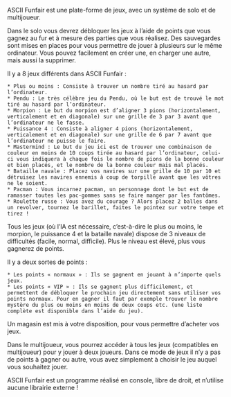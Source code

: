 ASCII Funfair est une plate-forme de jeux, avec un système de solo et de multijoueur.

Dans le solo vous devrez débloquer les jeux à l’aide de points que vous gagnez au fur et à mesure des parties que vous réalisez. Des sauvegardes sont mises en places pour vous permettre de jouer à plusieurs sur le même ordinateur. Vous pouvez facilement en créer une, en charger une autre, mais aussi la supprimer.

Il y a 8 jeux différents dans ASCII Funfair :

    * Plus ou moins : Consiste à trouver un nombre tiré au hasard par l’ordinateur.
    * Pendu : Le très célèbre jeu du Pendu, où le but est de trouvé le mot tiré au hasard par l’ordinateur.
    * Morpion : Le but du morpion est d’aligner 3 pions (horizontalement, verticalement et en diagonale) sur une grille de 3 par 3 avant que l’ordinateur ne le fasse.
    * Puissance 4 : Consiste à aligner 4 pions (horizontalement, verticalement et en diagonale) sur une grille de 6 par 7 avant que l’ordinateur ne puisse le faire.
    * Mastermind : Le but du jeu ici est de trouver une combinaison de couleur en moins de 10 coups tirée au hasard par l’ordinateur, celui-ci vous indiquera à chaque fois le nombre de pions de la bonne couleur et bien placés, et le nombre de la bonne couleur mais mal placés.
    * Bataille navale : Placez vos navires sur une grille de 10 par 10 et détruisez les navires ennemis à coup de torpille avant que les vôtres ne le soient.
    * Pacman : Vous incarnez pacman, un personnage dont le but est de ramasser toutes les pac-gommes sans se faire manger par les fantômes.
    * Roulette russe : Vous avez du courage ? Alors placez 2 balles dans un revolver, tournez le barillet, faites le pointez sur votre tempe et tirez !

Tous les jeux (où l’IA est nécessaire, c’est-à-dire le plus ou moins, le morpion, le puissance 4 et la bataille navale) dispose de 3 niveaux de difficultés (facile, normal, difficile). Plus le niveau est élevé, plus vous gagnerez de points.

Il y a deux sortes de points :

    * Les points « normaux » : Ils se gagnent en jouant à n’importe quels jeux.
    * Les points « VIP » : Ils se gagnent plus difficilement, et permettent de débloquer le prochain jeu directement sans utiliser vos points normaux. Pour en gagner il faut par exemple trouver le nombre mystère du plus ou moins en moins de deux coups etc. (une liste complète est disponible dans l’aide du jeu).

Un magasin est mis à votre disposition, pour vous permettre d’acheter vos jeux.

Dans le multijoueur, vous pourrez accéder à tous les jeux (compatibles en multijoueur) pour y jouer à deux joueurs. Dans ce mode de jeux il n’y a pas de points à gagner ou autre, vous avez simplement à choisir le jeu auquel vous souhaitez jouer.

ASCII Funfair est un programme réalisé en console, libre de droit, et n’utilise aucune librairie externe !